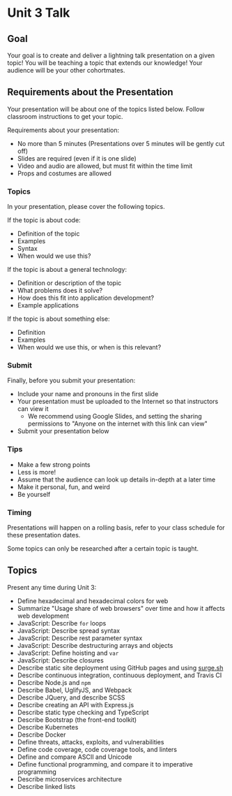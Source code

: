 # Unit 3 Talk

## Goal

Your goal is to create and deliver a lightning talk presentation on a given topic! You will be teaching a topic that extends our knowledge! Your audience will be your other cohortmates.

## Requirements about the Presentation

Your presentation will be about one of the topics listed below. Follow classroom instructions to get your topic.

Requirements about your presentation:

- No more than 5 minutes (Presentations over 5 minutes will be gently cut off)
- Slides are required (even if it is one slide)
- Video and audio are allowed, but must fit within the time limit
- Props and costumes are allowed

### Topics

In your presentation, please cover the following topics.

If the topic is about code:

- Definition of the topic
- Examples
- Syntax
- When would we use this?

If the topic is about a general technology:

- Definition or description of the topic
- What problems does it solve?
- How does this fit into application development?
- Example applications

If the topic is about something else:

- Definition
- Examples
- When would we use this, or when is this relevant?

### Submit

Finally, before you submit your presentation:

- Include your name and pronouns in the first slide
- Your presentation must be uploaded to the Internet so that instructors can view it
  - We recommend using Google Slides, and setting the sharing permissions to "Anyone on the internet with this link can view"
- Submit your presentation below

### Tips

- Make a few strong points
- Less is more!
- Assume that the audience can look up details in-depth at a later time
- Make it personal, fun, and weird
- Be yourself

### Timing

Presentations will happen on a rolling basis, refer to your class schedule for these presentation dates.

Some topics can only be researched after a certain topic is taught.

## Topics

Present any time during Unit 3:

- Define hexadecimal and hexadecimal colors for web
- Summarize "Usage share of web browsers" over time and how it affects web development
- JavaScript: Describe `for` loops
- JavaScript: Describe spread syntax
- JavaScript: Describe rest parameter syntax
- JavaScript: Describe destructuring arrays and objects
- JavaScript: Define hoisting and `var`
- JavaScript: Describe closures
- Describe static site deployment using GitHub pages and using [surge.sh](https://surge.sh/)
- Describe continuous integration, continuous deployment, and Travis CI
- Describe Node.js and `npm`
- Describe Babel, UglifyJS, and Webpack
- Describe JQuery, and describe SCSS
- Describe creating an API with Express.js
- Describe static type checking and TypeScript
- Describe Bootstrap (the front-end toolkit)
- Describe Kubernetes
- Describe Docker
- Define threats, attacks, exploits, and vulnerabilities
- Define code coverage, code coverage tools, and linters
- Define and compare ASCII and Unicode
- Define functional programming, and compare it to imperative programming
- Describe microservices architecture
- Describe linked lists
